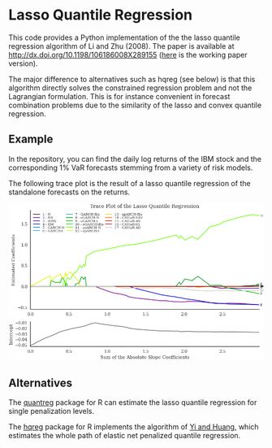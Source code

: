 # Lasso Quantile Regression

This code provides a Python implementation of the  the lasso quantile regression algorithm of Li and Zhu (2008). 
The paper is available at http://dx.doi.org/10.1198/106186008X289155 ([here](http://dept.stat.lsa.umich.edu/~jizhu/pubs/Li-JCGS08.pdf) is the working paper version).

The major difference to alternatives such as hqreg (see below) is that this algorithm directly solves the constrained regression problem and not the Lagrangian formulation.
This is for instance convenient in forecast combination problems due to the similarity of the lasso and convex quantile regression.

## Example

In the repository, you can find the daily log returns of the IBM stock and the corresponding 1% VaR forecasts stemming from a variety of risk models.

The following trace plot is the result of a lasso quantile regression of the standalone forecasts on the returns.

![Alt text](/output/trace_plot.png)

## Alternatives

The [quantreg](https://cran.r-project.org/web/packages/quantreg/index.html) package for R can estimate the lasso quantile regression for single penalization levels.

The [hqreg](https://cran.r-project.org/web/packages/hqreg/index.html) package for R implements the algorithm of [Yi and Huang](https://arxiv.org/abs/1509.02957), which estimates the whole path of elastic net penalized quantile regression.
